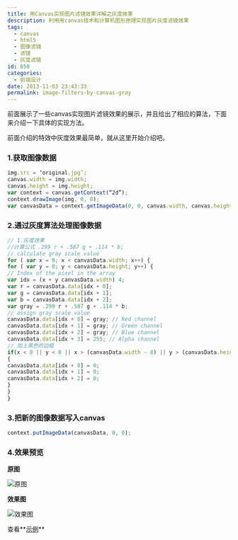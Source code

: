 ```yaml
---
title: 用Canvas实现图片滤镜效果详解之灰度效果
description: 利用用canvas技术和计算机图形原理实现图片灰度滤镜效果
tags:
  - canvas
  - html5
  - 图像滤镜
  - 滤镜
  - 灰度滤镜
id: 650
categories:
  - 前端设计
date: 2013-11-03 23:43:33
permalink: image-filters-by-canvas-gray
---
```


前面展示了一些canvas实现图片滤镜效果的展示，并且给出了相应的算法，下面来介绍一下具体的实现方法。

前面介绍的特效中灰度效果最简单，就从这里开始介绍吧。

### 1.获取图像数据

```js
img.src = ‘original.jpg’;
canvas.width = img.width;
canvas.height = img.height;
var context = canvas.getContext(“2d”);
context.drawImage(img, 0, 0);
var canvasData = context.getImageData(0, 0, canvas.width, canvas.height);
```

### 2.通过灰度算法处理图像数据

```js
// 1.灰度效果
//计算公式 .299 r + .587 g + .114 * b;
// calculate gray scale value
for ( var x = 0; x < canvasData.width; x++) {
for ( var y = 0; y < canvasData.height; y++) {
// Index of the pixel in the array
var idx = (x + y canvasData.width) 4;
var r = canvasData.data[idx + 0];
var g = canvasData.data[idx + 1];
var b = canvasData.data[idx + 2];
var gray = .299 r + .587 g + .114 * b;
// assign gray scale value
canvasData.data[idx + 0] = gray; // Red channel
canvasData.data[idx + 1] = gray; // Green channel
canvasData.data[idx + 2] = gray; // Blue channel
canvasData.data[idx + 3] = 255; // Alpha channel
// 加上黑色的边框
if(x < 8 || y < 8 || x > (canvasData.width - 8) || y > (canvasData.height - 8))
{
canvasData.data[idx + 0] = 0;
canvasData.data[idx + 1] = 0;
canvasData.data[idx + 2] = 0;
}
}
} 
```

### 3.把新的图像数据写入canvas

```js
context.putImageData(canvasData, 0, 0); 
```
### 4.效果预览

**原图**

![原图](http://sanyecao.qiniudn.com/assets/images/filter/original.jpg)

**效果图**

![效果图](http://sanyecao.qiniudn.com/assets/images/filter/gray.jpg)

查看**[示例][demo]**

[demo]:  /lab/filters/gray/index.html